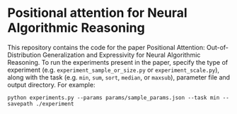 # Positional attention for Neural Algorithmic Reasoning



This repository contains the code for the paper Positional Attention: Out-of-Distribution Generalization and Expressivity for Neural Algorithmic Reasoning.
To run the experiments present in the paper, specify the type of experiment (e.g. `experiment_sample_or_size.py` or `experiment_scale.py`), along with the task (e.g.  `min`, `sum`, `sort`, `median`, or `maxsub`), parameter file and output directory. For example:
```
python experiments.py --params params/sample_params.json --task min --savepath ./experiment
```

